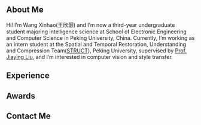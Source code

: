 ## About Me
Hi! I’m Wang Xinhao(王欣灏) and I’m now a third-year undergraduate student majoring intelligence science at School of Electronic Engineering and Computer Science in Peking University, China. Currently, I’m working as an intern student at the Spatial and Temporal Restoration, Understanding and Compression Team([STRUCT](www.wict.pku.edu.cn/struct/)), Peking University, supervised by [Prof. Jiaying Liu](https://www.wict.pku.edu.cn/struct/people/liujiaying.html), and I’m interested in computer vision and style transfer.

## Experience

## Awards

## Contact Me
